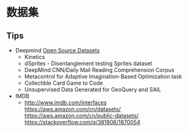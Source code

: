 # 数据集

## Tips

* Deepmind [Open Source Datasets](https://deepmind.com/research/open-source/open-source-datasets/)
  * Kinetics
  * dSprites - Disentanglement testing Sprites dataset
  * DeepMind CNN/Daily Mail Reading Comprehension Corpus
  * Metacontrol for Adaptive Imagination-Based Optimization task
  * Collectible Card Game to Code
  * Unsupervised Data Generated for GeoQuery and SAIL 
* IMDB
  * http://www.imdb.com/interfaces
https://aws.amazon.com/cn/datasets/
https://aws.amazon.com/cn/public-datasets/
https://stackoverflow.com/q/381806/1870054

```bash


```
